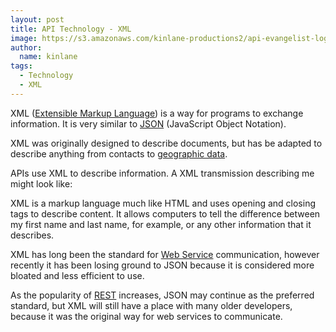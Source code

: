 ```yaml
---
layout: post
title: API Technology - XML
image: https://s3.amazonaws.com/kinlane-productions2/api-evangelist-logos/api-evangelist-butterfly-vertical.png
author:
  name: kinlane
tags:
  - Technology
  - XML
---
```

XML ([Extensible Markup Language](http://en.wikipedia.org/wiki/XML "XML")) is a way for programs to exchange information. It is very similar to [JSON](http://www.apievangelist.com/definition-json.php) (JavaScript Object Notation).

XML was originally designed to describe documents, but has be adapted to describe anything from contacts to [geographic data](http://en.wikipedia.org/wiki/Geographic_data "Geographic data").

APIs use XML to describe information. A XML transmission describing me might look like:

XML is a markup language much like HTML and uses opening and closing tags to describe content. It allows computers to tell the difference between my first name and last name, for example, or any other information that it describes.

XML has long been the standard for [Web Service](http://www.apievangelist.com/) communication, however recently it has been losing ground to JSON because it is considered more bloated and less efficient to use.

As the popularity of [REST](http://www.apievangelist.com/definition-rest.php) increases, JSON may continue as the preferred standard, but XML will still have a place with many older developers, because it was the original way for web services to communicate.